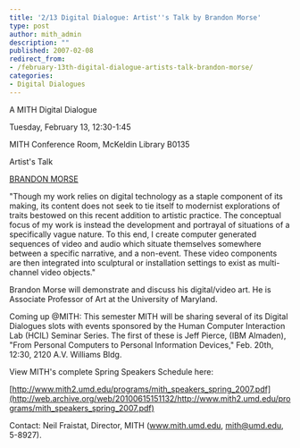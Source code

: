 ```yaml
---
title: '2/13 Digital Dialogue: Artist''s Talk by Brandon Morse'
type: post
author: mith_admin
description: ""
published: 2007-02-08
redirect_from: 
- /february-13th-digital-dialogue-artists-talk-brandon-morse/
categories:
- Digital Dialogues
---
```

A MITH Digital Dialogue

Tuesday, February 13, 12:30-1:45

MITH Conference Room, McKeldin Library B0135

Artist's Talk

[BRANDON MORSE](http://www.coplanar.org/)

"Though my work relies on digital technology as a staple component of its making, its content does not seek to tie itself to modernist explorations of traits bestowed on this recent addition to artistic practice. The conceptual focus of my work is instead the development and portrayal of situations of a specifically vague nature. To this end, I create computer generated sequences of video and audio which situate themselves somewhere between a specific narrative, and a non-event. These video components are then integrated into sculptural or installation settings to exist as multi-channel video objects."

Brandon Morse will demonstrate and discuss his digital/video art. He is Associate Professor of Art at the University of Maryland.

Coming up @MITH: This semester MITH will be sharing several of its Digital Dialogues slots with events sponsored by the Human Computer Interaction Lab (HCIL) Seminar Series. The first of these is Jeff Pierce, (IBM Almaden), "From Personal Computers to Personal Information Devices," Feb. 20th, 12:30, 2120 A.V. Williams Bldg.

View MITH's complete Spring Speakers Schedule here:

[http://www.mith2.umd.edu/programs/mith_speakers_spring_2007.pdf](http://web.archive.org/web/20100615151132/http://www.mith2.umd.edu/programs/mith_speakers_spring_2007.pdf)

Contact: Neil Fraistat, Director, MITH (www.mith.umd.edu, mith@umd.edu, 5-8927).

